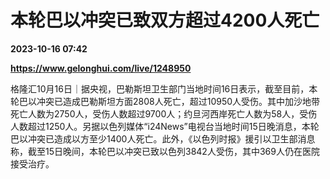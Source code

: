 # 本轮巴以冲突已致双方超过4200人死亡

**2023-10-16 07:42**

**https://www.gelonghui.com/live/1248950**

格隆汇10月16日｜据央视，巴勒斯坦卫生部门当地时间16日表示，截至目前，本轮巴以冲突已造成巴勒斯坦方面2808人死亡，超过10950人受伤。其中加沙地带死亡人数为2750人，受伤人数超过9700人；约旦河西岸死亡人数为58人，受伤人数超过1250人。另据以色列媒体“i24News”电视台当地时间15日晚消息，本轮巴以冲突已造成以方至少1400人死亡。此外，《以色列时报》援引以卫生部消息称，截至15日晚间，本轮巴以冲突已致以色列3842人受伤，其中369人仍在医院接受治疗。
